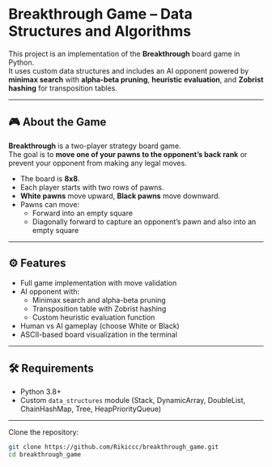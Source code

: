 # Breakthrough Game – Data Structures and Algorithms

This project is an implementation of the **Breakthrough** board game in Python.  
It uses custom data structures and includes an AI opponent powered by **minimax search** with **alpha-beta pruning**, **heuristic evaluation**, and **Zobrist hashing** for transposition tables.

----

## 🎮 About the Game
**Breakthrough** is a two-player strategy board game.  
The goal is to **move one of your pawns to the opponent’s back rank** or prevent your opponent from making any legal moves.  

- The board is **8x8**.  
- Each player starts with two rows of pawns.  
- **White pawns** move upward, **Black pawns** move downward.  
- Pawns can move:
  - Forward into an empty square  
  - Diagonally forward to capture an opponent’s pawn and also into an empty square 

---

## ⚙️ Features
- Full game implementation with move validation  
- AI opponent with:
  - Minimax search and alpha-beta pruning  
  - Transposition table with Zobrist hashing  
  - Custom heuristic evaluation function  
- Human vs AI gameplay (choose White or Black)  
- ASCII-based board visualization in the terminal  

---

## 🛠️ Requirements
- Python 3.8+  
- Custom `data_structures` module (Stack, DynamicArray, DoubleList, ChainHashMap, Tree, HeapPriorityQueue)  

---
Clone the repository:
   ```bash
   git clone https://github.com/Rikiccc/breakthrough_game.git
   cd breakthrough_game
